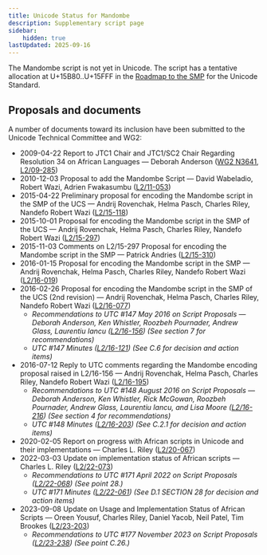 ```yaml
---
title: Unicode Status for Mandombe
description: Supplementary script page
sidebar:
    hidden: true
lastUpdated: 2025-09-16
---
```


The Mandombe script is not yet in Unicode. The script has a tentative allocation at U+15B80..U+15FFF in the [Roadmap to the SMP](http://www.unicode.org/roadmaps/smp/) for the Unicode Standard.

## Proposals and documents

A number of documents toward its inclusion have been submitted to the Unicode Technical Committee and WG2:
- 2009-04-22 Report to JTC1 Chair and JTC1/SC2 Chair Regarding Resolution 34 on African Languages — Deborah Anderson ([WG2 N3641](https://www.unicode.org/wg2/docs/n3641.pdf), [L2/09-285](http://www.unicode.org/cgi-bin/GetMatchingDocs.pl?L2/09-285))
- 2010-12-03 Proposal to add the Mandombe Script — David Wabeladio, Robert Wazi, Adrien Fwakasumbu ([L2/11-053](http://www.unicode.org/cgi-bin/GetMatchingDocs.pl?L2/11-053))
- 2015-04-22 Preliminary proposal for encoding the Mandombe script in the SMP of the UCS — Andrij Rovenchak, Helma Pasch, Charles Riley, Nandefo Robert Wazi ([L2/15-118](http://www.unicode.org/cgi-bin/GetMatchingDocs.pl?L2/15-118))
- 2015-10-01 Proposal for encoding the Mandombe script in the SMP of the UCS — Andrij Rovenchak, Helma Pasch, Charles Riley, Nandefo Robert Wazi ([L2/15-297](http://www.unicode.org/cgi-bin/GetMatchingDocs.pl?L2/15-297))
- 2015-11-03 Comments on L2/15-297 Proposal for encoding the Mandombe script in the SMP — Patrick Andries ([L2/15-310](http://www.unicode.org/cgi-bin/GetMatchingDocs.pl?L2/15-310))
- 2016-01-15 Proposal for encoding the Mandombe script in the SMP — Andrij Rovenchak, Helma Pasch, Charles Riley, Nandefo Robert Wazi ([L2/16-019](http://www.unicode.org/cgi-bin/GetMatchingDocs.pl?L2/16-019))
- 2016-02-26 Proposal for encoding the Mandombe script in the SMP of the UCS (2nd revision) — Andrij Rovenchak, Helma Pasch, Charles Riley, Nandefo Robert Wazi ([L2/16-077](http://www.unicode.org/cgi-bin/GetMatchingDocs.pl?L2/16-077))
  - _Recommendations to UTC #147 May 2016 on Script Proposals — Deborah Anderson, Ken Whistler, Roozbeh Pournader, Andrew Glass, Laurentiu Iancu ([L2/16-156](http://www.unicode.org/cgi-bin/GetMatchingDocs.pl?L2/16-156)) (See section 7 for recommendations)_
  - _UTC #147 Minutes ([L2/16-121](http://www.unicode.org/cgi-bin/GetMatchingDocs.pl?L2/16-121)) (See C.6 for decision and action items)_
- 2016-07-12 Reply to UTC comments regarding the Mandombe encoding proposal raised in L2/16-156 — Andrij Rovenchak, Helma Pasch, Charles Riley, Nandefo Robert Wazi  ([L2/16-195](http://www.unicode.org/cgi-bin/GetMatchingDocs.pl?L2/16-195))
  - _Recommendations to UTC #148 August 2016 on Script Proposals — Deborah Anderson, Ken Whistler, Rick McGowan, Roozbeh Pournader, Andrew Glass, Laurentiu Iancu, and Lisa Moore ([L2/16-216](http://www.unicode.org/cgi-bin/GetMatchingDocs.pl?L2/16-216)) (See section 4 for recommendations)_
  - _UTC #148 Minutes ([L2/16-203](http://www.unicode.org/cgi-bin/GetMatchingDocs.pl?L2/16-203)) (See C.2.1 for decision and action items)_
- 2020-02-05 Report on progress with African scripts in Unicode and their implementations — Charles L. Riley ([L2/20-067](http://www.unicode.org/cgi-bin/GetMatchingDocs.pl?L2/20-067))
- 2022-03-03 Update on implementation status of African scripts — Charles L. Riley ([L2/22-073](http://www.unicode.org/cgi-bin/GetMatchingDocs.pl?L2/22-073))
  - _Recommendations to UTC #171 April 2022 on Script Proposals ([L2/22-068](http://www.unicode.org/cgi-bin/GetMatchingDocs.pl?L2/22-068)) (See point 28.)_
  - _UTC #171 Minutes ([L2/22-061](https://www.unicode.org/L2/L2022/22061.htm)) (See D.1 SECTION 28 for decision and action items)_
- 2023-09-08 Update on Usage and Implementation Status of African Scripts — Oreen Yousuf, Charles Riley, Daniel Yacob, Neil Patel, Tim Brookes ([L2/23-203](http://www.unicode.org/cgi-bin/GetMatchingDocs.pl?L2/23-203))
  - _Recommendations to UTC #177 November 2023 on Script Proposals ([L2/23-238](http://www.unicode.org/cgi-bin/GetMatchingDocs.pl?L2/23-238)) (See point C.26.)_

